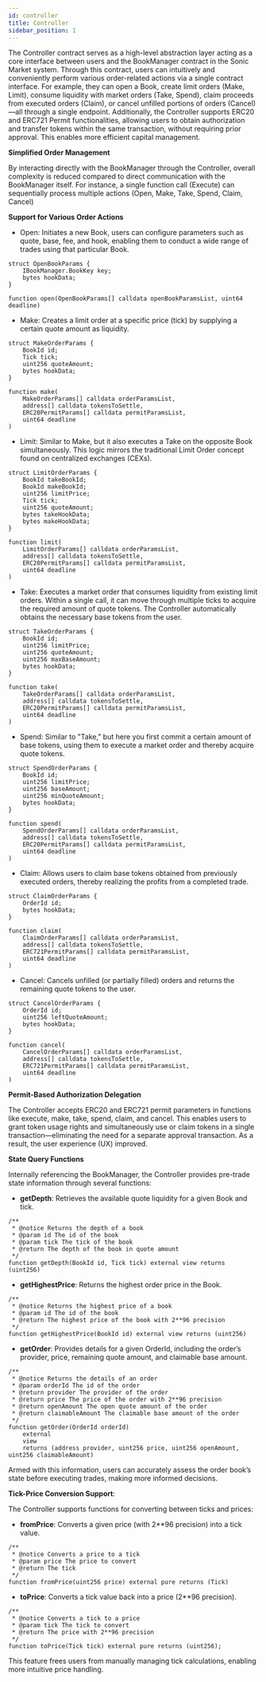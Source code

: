 ```yaml
---
id: controller
title: Controller
sidebar_position: 1
---
```


The Controller contract serves as a high-level abstraction layer acting as a core interface between users and the BookManager contract in the Sonic Market system. Through this contract, users can intuitively and conveniently perform various order-related actions via a single contract interface. For example, they can open a Book, create limit orders (Make, Limit), consume liquidity with market orders (Take, Spend), claim proceeds from executed orders (Claim), or cancel unfilled portions of orders (Cancel)—all through a single endpoint. Additionally, the Controller supports ERC20 and ERC721 Permit functionalities, allowing users to obtain authorization and transfer tokens within the same transaction, without requiring prior approval. This enables more efficient capital management.

**Simplified Order Management**

By interacting directly with the BookManager through the Controller, overall complexity is reduced compared to direct communication with the BookManager itself. For instance, a single function call (Execute) can sequentially process multiple actions (Open, Make, Take, Spend, Claim, Cancel)

**Support for Various Order Actions**

- Open: Initiates a new Book, users can configure parameters such as quote, base, fee, and hook, enabling them to conduct a wide range of trades using that particular Book.

```solidity
struct OpenBookParams {
    IBookManager.BookKey key;
    bytes hookData;
}

function open(OpenBookParams[] calldata openBookParamsList, uint64 deadline)
```

- Make: Creates a limit order at a specific price (tick) by supplying a certain quote amount as liquidity.

```solidity
struct MakeOrderParams {
    BookId id;
    Tick tick;
    uint256 quoteAmount;
    bytes hookData;
}

function make(
    MakeOrderParams[] calldata orderParamsList,
    address[] calldata tokensToSettle,
    ERC20PermitParams[] calldata permitParamsList,
    uint64 deadline
)
```

- Limit: Similar to Make, but it also executes a Take on the opposite Book simultaneously. This logic mirrors the traditional Limit Order concept found on centralized exchanges (CEXs).

```solidity
struct LimitOrderParams {
    BookId takeBookId;
    BookId makeBookId;
    uint256 limitPrice;
    Tick tick;
    uint256 quoteAmount;
    bytes takeHookData;
    bytes makeHookData;
}

function limit(
    LimitOrderParams[] calldata orderParamsList,
    address[] calldata tokensToSettle,
    ERC20PermitParams[] calldata permitParamsList,
    uint64 deadline
)
```

- Take: Executes a market order that consumes liquidity from existing limit orders. Within a single call, it can move through multiple ticks to acquire the required amount of quote tokens. The Controller automatically obtains the necessary base tokens from the user.

```solidity
struct TakeOrderParams {
    BookId id;
    uint256 limitPrice;
    uint256 quoteAmount;
    uint256 maxBaseAmount;
    bytes hookData;
}

function take(
    TakeOrderParams[] calldata orderParamsList,
    address[] calldata tokensToSettle,
    ERC20PermitParams[] calldata permitParamsList,
    uint64 deadline
)
```

- Spend: Similar to "Take," but here you first commit a certain amount of base tokens, using them to execute a market order and thereby acquire quote tokens.

```solidity
struct SpendOrderParams {
    BookId id;
    uint256 limitPrice;
    uint256 baseAmount;
    uint256 minQuoteAmount;
    bytes hookData;
}

function spend(
    SpendOrderParams[] calldata orderParamsList,
    address[] calldata tokensToSettle,
    ERC20PermitParams[] calldata permitParamsList,
    uint64 deadline
)
```

- Claim: Allows users to claim base tokens obtained from previously executed orders, thereby realizing the profits from a completed trade.

```solidity
struct ClaimOrderParams {
    OrderId id;
    bytes hookData;
}

function claim(
    ClaimOrderParams[] calldata orderParamsList,
    address[] calldata tokensToSettle,
    ERC721PermitParams[] calldata permitParamsList,
    uint64 deadline
)
```

- Cancel: Cancels unfilled (or partially filled) orders and returns the remaining quote tokens to the user.

```solidity
struct CancelOrderParams {
    OrderId id;
    uint256 leftQuoteAmount;
    bytes hookData;
}
    
function cancel(
    CancelOrderParams[] calldata orderParamsList,
    address[] calldata tokensToSettle,
    ERC721PermitParams[] calldata permitParamsList,
    uint64 deadline
)
```

**Permit-Based Authorization Delegation**

The Controller accepts ERC20 and ERC721 permit parameters in functions like execute, make, take, spend, claim, and cancel. This enables users to grant token usage rights and simultaneously use or claim tokens in a single transaction—eliminating the need for a separate approval transaction. As a result, the user experience (UX) improved.

**State Query Functions**

Internally referencing the BookManager, the Controller provides pre-trade state information through several functions:

- **getDepth**: Retrieves the available quote liquidity for a given Book and tick.

```solidity
/**
 * @notice Returns the depth of a book
 * @param id The id of the book
 * @param tick The tick of the book
 * @return The depth of the book in quote amount
 */
function getDepth(BookId id, Tick tick) external view returns (uint256)
```

- **getHighestPrice**: Returns the highest order price in the Book.

```solidity
/**
 * @notice Returns the highest price of a book
 * @param id The id of the book
 * @return The highest price of the book with 2**96 precision
 */
function getHighestPrice(BookId id) external view returns (uint256)
```

- **getOrder**: Provides details for a given OrderId, including the order’s provider, price, remaining quote amount, and claimable base amount.

```solidity
/**
 * @notice Returns the details of an order
 * @param orderId The id of the order
 * @return provider The provider of the order
 * @return price The price of the order with 2**96 precision
 * @return openAmount The open quote amount of the order
 * @return claimableAmount The claimable base amount of the order
 */
function getOrder(OrderId orderId)
    external
    view
    returns (address provider, uint256 price, uint256 openAmount, uint256 claimableAmount)
```

Armed with this information, users can accurately assess the order book’s state before executing trades, making more informed decisions.

**Tick-Price Conversion Support**:

The Controller supports functions for converting between ticks and prices:

- **fromPrice**: Converts a given price (with 2**96 precision) into a tick value.

```solidity
/**
 * @notice Converts a price to a tick
 * @param price The price to convert
 * @return The tick
 */
function fromPrice(uint256 price) external pure returns (Tick)
```

- **toPrice**: Converts a tick value back into a price (2**96 precision).

```solidity
/**
 * @notice Converts a tick to a price
 * @param tick The tick to convert
 * @return The price with 2**96 precision
 */
function toPrice(Tick tick) external pure returns (uint256);
```

This feature frees users from manually managing tick calculations, enabling more intuitive price handling.